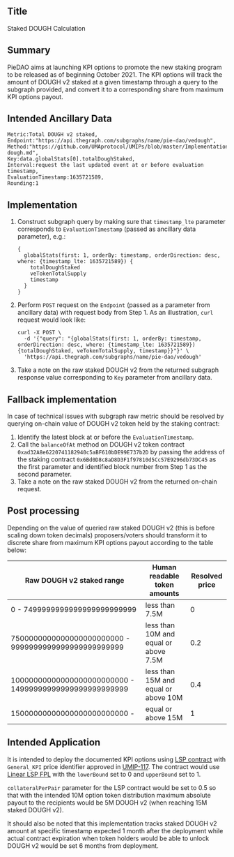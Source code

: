 ## Title

Staked DOUGH Calculation

## Summary

PieDAO aims at launching KPI options to promote the new staking program to be released as of beginning October 2021. The KPI options will track the amount of DOUGH v2 staked at a given timestamp through a query to the subgraph provided, and convert it to a corresponding share from maximum KPI options payout.

## Intended Ancillary Data

```
Metric:Total DOUGH v2 staked,
Endpoint:"https://api.thegraph.com/subgraphs/name/pie-dao/vedough",
Method:"https://github.com/UMAprotocol/UMIPs/blob/master/Implementations/piedao-dough.md",
Key:data.globalStats[0].totalDoughStaked,
Interval:request the last updated event at or before evaluation timestamp,
EvaluationTimestamp:1635721589,
Rounding:1
```

## Implementation

1. Construct subgraph query by making sure that `timestamp_lte` parameter corresponds to `EvaluationTimestamp` (passed as ancillary data parameter), e.g.:
   ```
   {
     globalStats(first: 1, orderBy: timestamp, orderDirection: desc, where: {timestamp_lte: 1635721589}) {
       totalDoughStaked
       veTokenTotalSupply
       timestamp
     }
   }
   ```
2. Perform `POST` request on the `Endpoint` (passed as a parameter from ancillary data) with request body from Step 1. As an illustration, `curl` request would look like:
   ```
   curl -X POST \
     -d '{"query": "{globalStats(first: 1, orderBy: timestamp, orderDirection: desc, where: {timestamp_lte: 1635721589}) {totalDoughStaked, veTokenTotalSupply, timestamp}}"}' \
     'https://api.thegraph.com/subgraphs/name/pie-dao/vedough'
   ```
3. Take a note on the raw staked DOUGH v2 from the returned subgraph response value corresponding to `Key` parameter from ancillary data.

## Fallback implementation

In case of technical issues with subgraph raw metric should be resolved by querying on-chain value of DOUGH v2 token held by the staking contract:
1. Identify the latest block at or before the `EvaluationTimestamp`.
2. Call the `balanceOfAt` method on DOUGH v2 token contract `0xad32A8e6220741182940c5aBF610bDE99E737b2D` by passing the address of the staking contract `0x6Bd0D8c8aD8D3F1f97810d5Cc57E9296db73DC45` as the first parameter and identified block number from Step 1 as the second parameter.
3. Take a note on the raw staked DOUGH v2 from the returned on-chain request.

## Post processing

Depending on the value of queried raw staked DOUGH v2 (this is before scaling down token decimals) proposers/voters should transform it to discrete share from maximum KPI options payout according to the table below:

| Raw DOUGH v2 staked range                               | Human readable token amounts          | Resolved price |
|---------------------------------------------------------|---------------------------------------|----------------|
| 0 - 7499999999999999999999999                           | less than 7.5M                        | 0              |
| 7500000000000000000000000 - 9999999999999999999999999   | less than 10M and equal or above 7.5M | 0.2            |
| 10000000000000000000000000 - 14999999999999999999999999 | less than 15M and equal or above 10M  | 0.4            |
| 15000000000000000000000000 -                            | equal or above 15M                    | 1              |

## Intended Application

It is intended to deploy the documented KPI options using [LSP contract](https://github.com/UMAprotocol/protocol/blob/master/packages/core/contracts/financial-templates/long-short-pair/LongShortPair.sol) with `General_KPI` price identifier approved in [UMIP-117](https://github.com/UMAprotocol/UMIPs/blob/master/UMIPs/umip-117.md). The contract would use [Linear LSP FPL](https://github.com/UMAprotocol/protocol/blob/master/packages/core/contracts/financial-templates/common/financial-product-libraries/long-short-pair-libraries/LinearLongShortPairFinancialProductLibrary.sol) with the `lowerBound` set to 0 and `upperBound` set to 1.

`collateralPerPair` parameter for the LSP contract would be set to 0.5 so that with the intended 10M option token distribution maximum absolute payout to the recipients would be 5M DOUGH v2 (when reaching 15M staked DOUGH v2).

It should also be noted that this implementation tracks staked DOUGH v2 amount at specific timestamp expected 1 month after the deployment while actual contract expiration when token holders would be able to unlock DOUGH v2 would be set 6 months from deployment.
